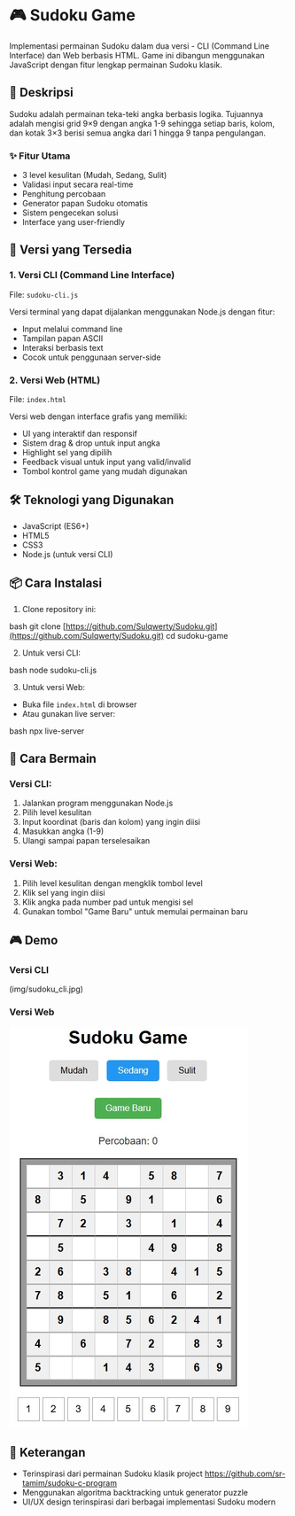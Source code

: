# 🎮 Sudoku Game

Implementasi permainan Sudoku dalam dua versi - CLI (Command Line Interface) dan Web berbasis HTML. Game ini dibangun menggunakan JavaScript dengan fitur lengkap permainan Sudoku klasik.

## 📝 Deskripsi

Sudoku adalah permainan teka-teki angka berbasis logika. Tujuannya adalah mengisi grid 9×9 dengan angka 1-9 sehingga setiap baris, kolom, dan kotak 3×3 berisi semua angka dari 1 hingga 9 tanpa pengulangan.

### ✨ Fitur Utama

- 3 level kesulitan (Mudah, Sedang, Sulit)
- Validasi input secara real-time
- Penghitung percobaan
- Generator papan Sudoku otomatis
- Sistem pengecekan solusi
- Interface yang user-friendly

## 🚀 Versi yang Tersedia

### 1. Versi CLI (Command Line Interface)
File: `sudoku-cli.js`

Versi terminal yang dapat dijalankan menggunakan Node.js dengan fitur:
- Input melalui command line
- Tampilan papan ASCII
- Interaksi berbasis text
- Cocok untuk penggunaan server-side

### 2. Versi Web (HTML)
File: `index.html`

Versi web dengan interface grafis yang memiliki:
- UI yang interaktif dan responsif
- Sistem drag & drop untuk input angka
- Highlight sel yang dipilih
- Feedback visual untuk input yang valid/invalid
- Tombol kontrol game yang mudah digunakan

## 🛠️ Teknologi yang Digunakan

- JavaScript (ES6+)
- HTML5
- CSS3
- Node.js (untuk versi CLI)

## 📦 Cara Instalasi

1. Clone repository ini: 

bash
git clone [https://github.com/Sulqwerty/Sudoku.git](https://github.com/Sulqwerty/Sudoku.git)
cd sudoku-game

2. Untuk versi CLI:

bash
node sudoku-cli.js

3. Untuk versi Web:
- Buka file `index.html` di browser
- Atau gunakan live server:

bash
npx live-server


## 🎯 Cara Bermain

### Versi CLI:
1. Jalankan program menggunakan Node.js
2. Pilih level kesulitan
3. Input koordinat (baris dan kolom) yang ingin diisi
4. Masukkan angka (1-9)
5. Ulangi sampai papan terselesaikan

### Versi Web:
1. Pilih level kesulitan dengan mengklik tombol level
2. Klik sel yang ingin diisi
3. Klik angka pada number pad untuk mengisi sel
4. Gunakan tombol "Game Baru" untuk memulai permainan baru

## 🎮 Demo

### Versi CLI
(img/sudoku_cli.jpg)

### Versi Web
![Screenshot Game Sudoku](img/sudoku_html.jpg)

## 🙏 Keterangan

- Terinspirasi dari permainan Sudoku klasik project https://github.com/sr-tamim/sudoku-c-program
- Menggunakan algoritma backtracking untuk generator puzzle
- UI/UX design terinspirasi dari berbagai implementasi Sudoku modern
